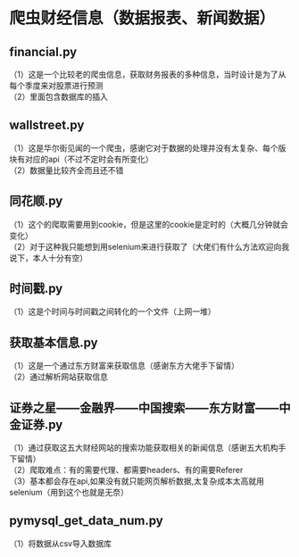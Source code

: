 # 爬虫财经信息（数据报表、新闻数据）

## financial.py 
（1）这是一个比较老的爬虫信息，获取财务报表的多种信息，当时设计是为了从每个季度来对股票进行预测  
（2）里面包含数据库的插入  

## wallstreet.py
（1）这是华尔街见闻的一个爬虫，感谢它对于数据的处理并没有太复杂、每个版块有对应的api（不过不定时会有所变化）  
（2）数据量比较齐全而且还不错  

## 同花顺.py
（1）这个的爬取需要用到cookie，但是这里的cookie是定时的（大概几分钟就会变化）  
（2）对于这种我只能想到用selenium来进行获取了（大佬们有什么方法欢迎向我说下，本人十分有空）  

## 时间戳.py
（1）这是个时间与时间戳之间转化的一个文件（上网一堆）  

## 获取基本信息.py
（1）这是一个通过东方财富来获取信息（感谢东方大佬手下留情）  
（2）通过解析网站获取信息  

## 证券之星——金融界——中国搜索——东方财富——中金证券.py
（1）通过获取这五大财经网站的搜索功能获取相关的新闻信息（感谢五大机构手下留情）  
（2）爬取难点：有的需要代理、都需要headers、有的需要Referer  
（3）基本都会存在api,如果没有就只能网页解析数据,太复杂成本太高就用selenium（用到这个也就是无奈）  

## pymysql_get_data_num.py
（1）将数据从csv导入数据库
